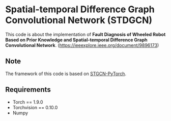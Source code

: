 # Spatial-temporal Difference Graph Convolutional Network (STDGCN)
This code is about the implementation of **Fault Diagnosis of Wheeled Robot Based on Prior Knowledge and Spatial-temporal Difference Graph Convolutional Network**. 
(https://ieeexplore.ieee.org/document/9896173)

 ## Note
  The framework of this code is based on [STGCN-PyTorch](https://github.com/FelixOpolka/STGCN-PyTorch).


 ## Requirements
  
  * Torch == 1.9.0
  * Torchvision == 0.10.0
  * Numpy
  



